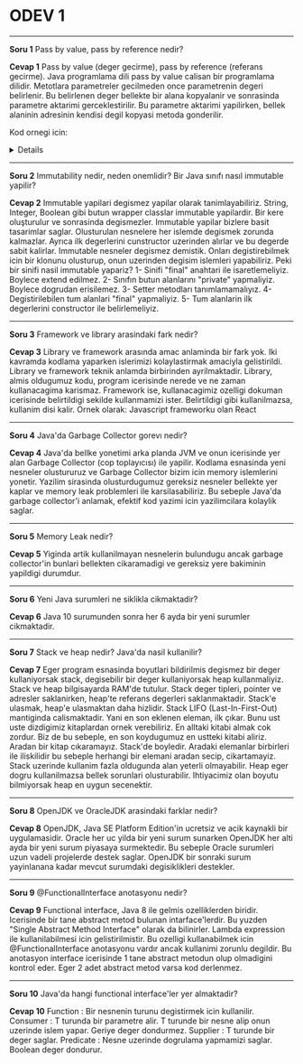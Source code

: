 <h1>ODEV 1</h1>

---
<b>Soru 1</b>
Pass by value, pass by reference nedir?

<b>Cevap 1</b>
Pass by value (deger gecirme), pass by reference (referans gecirme). Java programlama dili pass by value calisan bir programlama dilidir. Metotlara parametreler gecilmeden once parametrenin degeri belirlenir. Bu belirlenen deger bellekte bir alana kopyalanir ve sonrasinda parametre aktarimi gerceklestirilir. Bu parametre aktarimi yapilirken, bellek alaninin adresinin kendisi degil kopyasi metoda gonderilir.


Kod ornegi icin: 


<details>
   
    
    
         public class QuestionOne {
            public static void main(String[] args) {
              Patika patikaObj = new Patika("patikaObject 1");
              System.out.println(patikaObj);
              testMethod(patikaObj);
              System.out.println(patikaObj);
            }
            public static void testMethod(Patika patikaObjX) {
                patikaObjX = new Patika("object 2");
            }
        }
         class Patika {
            public Patika(String x){
            }
        }
   
    
</details>


---

<b>Soru 2</b>
Immutability nedir, neden onemlidir? Bir Java sınıfı nasıl immutable yapilir?

<b>Cevap 2</b>
Immutable yapilari degismez yapilar olarak tanimlayabiliriz. String, Integer, Boolean gibi butun wrapper classlar immutable yapilardir. Bir kere oluşturulur ve sonrasinda degismezler. 
Immutable yapilar bizlere basit tasarimlar saglar. Olusturulan nesnelere her islemde degismek zorunda kalmazlar. Ayrıca ilk degerlerini cunstructor uzerinden alırlar ve bu degerde sabit kalirlar. 
Immutable nesneler degismez demistik. Onları degistirebilmek icin bir klonunu olusturup, onun uzerinden degisim islemleri yapabiliriz.
Peki bir sinifi nasil immutable yapariz?
1- Sinifi "final" anahtari ile isaretlemeliyiz. Boylece extend edilmez.
2- Sınıfın butun alanlarını "private" yapmaliyiz. Boylece dogrudan erisilemez.
3- Setter metodları tanımlamamalıyız.
4- Degistirilebilen tum alanlari "final" yapmaliyiz.
5- Tum alanlarin ilk degerlerini constructor ile belirlemeliyiz.

---

<b>Soru 3</b>
Framework ve library arasindaki fark nedir?

<b>Cevap 3</b>
Library ve framework arasında amac anlaminda bir fark yok. Iki kavramda kodlama yaparken islerimizi kolaylastirmak amaciyla gelistirildi.
Library ve framework teknik anlamda birbirinden ayrilmaktadir. Library, almis oldugumuz kodu, program icerisinde nerede ve ne zaman kullanacagima karismaz.
Framework ise, kullanacagimiz ozelligi dokuman icerisinde belirtildigi sekilde kullanmamizi ister. Belirtildigi gibi kullanilmazsa, kullanim disi kalir.
Ornek olarak: Javascript frameworku olan React

---

<b>Soru 4</b>
Java'da Garbage Collector gorevı nedir?

<b>Cevap 4</b>
Java'da bellke yonetimi arka planda JVM ve onun icerisinde yer alan Garbage Collector (cop toplayıcısı) ile yapilir. Kodlama esnasinda yeni nesneler olustururuz ve Garbage Collector bizim icin memory islemlerini yonetir. 
Yazilim sirasinda olusturdugumuz gereksiz nesneler bellekte yer kaplar ve memory leak problemleri ile karsilasabiliriz. Bu sebeple Java'da garbage collector'i anlamak, efektif kod yazimi icin yazilimcilara kolaylik saglar.

---

<b>Soru 5</b>
Memory Leak nedir?

<b>Cevap 5</b>
Yiginda artik kullanilmayan nesnelerin bulundugu ancak garbage collector'in bunlari bellekten cikaramadigi ve gereksiz yere bakiminin yapildigi durumdur.

---

<b>Soru 6</b>
Yeni Java surumleri ne siklikla cikmaktadir?

<b>Cevap 6</b>
Java 10 surumunden sonra her 6 ayda bir yeni surumler cikmaktadir.

---

<b>Soru 7</b>
Stack ve heap nedir? Java'da nasil kullanilir?

<b>Cevap 7</b>
Eger program esnasinda boyutlari bildirilmis degismez bir deger kullaniyorsak stack, degisebilir bir deger kullaniyorsak heap kullanmaliyiz. Stack ve heap bilgisayarda RAM'de tutulur.
Stack deger tipleri, pointer ve adresler saklanirken, heap'te referans degerleri saklanmaktadir.
Stack'e ulasmak, heap'e ulasmaktan daha hizlidir. Stack LIFO (Last-In-First-Out) mantiginda calismaktadir. Yani en son eklenen eleman, ilk çıkar. Bunu ust uste dizdigimiz kitaplardan ornek verebiliriz. En alltaki kitabi almak cok zordur. Biz de bu sebeple, en son koydugumuz en ustteki kitabi aliriz. Aradan bir kitap cıkaramayız. Stack'de boyledir. Aradaki elemanlar birbirleri ile iliskilidir bu sebeple herhangi bir elemani aradan secip, cikartamayiz.
Stack uzerinde kullanim fazla oldugunda alan yeterli olmayabilir.
Heap eger dogru kullanilmazsa bellek sorunlari olusturabilir. Ihtiyacimiz olan boyutu bilmiyorsak heap en uygun secenektir.

---

<b>Soru 8</b>
OpenJDK ve OracleJDK arasindaki farklar nedir?

<b>Cevap 8</b>
OpenJDK, Java SE Platform Edition'in ucretsiz ve acik kaynakli bir uygulamasidir. 
Oracle her uc yilda bir yeni surum sunarken OpenJDK her alti ayda bir yeni surum piyasaya surmektedir. Bu sebeple Oracle surumleri uzun vadeli projelerde destek saglar. OpenJDK bir sonraki surum yayinlanana kadar mevcut surumdaki degisiklikleri destekler.

---

<b>Soru 9</b>
@FunctionalInterface anotasyonu nedir?

<b>Cevap 9</b>
Functional interface, Java 8 ile gelmis ozelliklerden biridir. 
Icerisinde bir tane abstract metod bulunan intarface'lerdir. Bu yuzden "Single Abstract Method Interface" olarak da bilinirler. Lambda expression ile kullanilabilmesi icin gelistirilmistir.
Bu ozelligi kullanabilmek icin @FunctionalInterface anotasyonu vardır ancak kullanimi zorunlu degildir. Bu anotasyon interface icerisinde 1 tane abstract metodun olup olmadigini kontrol eder. Eger 2 adet abstract metod varsa kod derlenmez.

---

<b>Soru 10</b>
Java'da hangi functional interface'ler yer almaktadir? 

<b>Cevap 10</b>
Function : Bir nesnenin turunu degistirmek icin kullanilir.
Consumer : T turunda bir parametre alir. T turunde bir nesne alip onun uzerinde islem yapar. Geriye deger dondurmez.
Supplier : T turunde bir deger saglar.
Predicate : Nesne uzerinde dogrulama yapmamizi saglar. Boolean deger dondurur.
